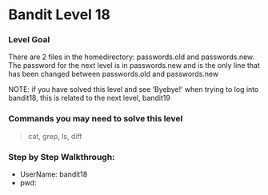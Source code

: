 # Bandit Level 18

### Level Goal
There are 2 files in the homedirectory: passwords.old and passwords.new. The password for the next level is in passwords.new and is the only line that has been changed between passwords.old and passwords.new

NOTE: if you have solved this level and see ‘Byebye!’ when trying to log into bandit18, this is related to the next level, bandit19

### Commands you may need to solve this level
> cat, grep, ls, diff


### Step by Step Walkthrough:



* UserName: bandit18
* pwd: 